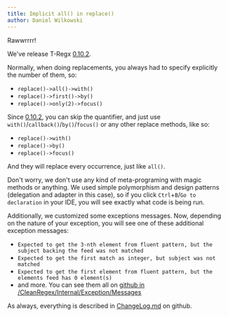 ```yaml
---
title: Implicit all() in replace()
author: Daniel Wilkowski
---
```


Rawwrrrr!

We've release T-Regx [0.10.2].

Normally, when doing replacements, you always had to specify explicitly the number of them, so:
 - `replace()->all()->with()`
 - `replace()->first()->by()`
 - `replace()->only(2)->focus()`

Since [0.10.2], you can skip the quantifier, and just use `with()`/`callback()`/`by()`/`focus()` or
any other replace methods, like so:
 - `replace()->with()`
 - `replace()->by()`
 - `replace()->focus()`

And they will replace every occurrence, just like `all()`.

Don't worry, we don't use any kind of meta-programing with magic methods or anything. We used simple
polymorphism and design patterns (delegation and adapter in this case), so if you 
click `Ctrl`+`B`/`Go to declaration` in your IDE, you will see exactly what code is being run.

Additionally, we customized some exceptions messages. Now, depending on the nature of your exception, 
you will see one of these additional exception messages:
 - `Expected to get the 3-nth element from fluent pattern, but the subject backing the feed was not matched`
 - `Expected to get the first match as integer, but subject was not matched`
 - `Expected to get the first element from fluent pattern, but the elements feed has 0 element(s)`
 - and more. You can see them all on [github in /CleanRegex/Internal/Exception/Messages](https://github.com/T-Regx/T-Regx/tree/master/src/CleanRegex/Internal/Exception/Messages)
 
As always, everything is described in [ChangeLog.md] on github.

[ChangeLog.md]: https://github.com/T-Regx/T-Regx/blob/develop/ChangeLog.md
[`array_filter`]: https://www.php.net/manual/en/function.array-filter.php
[`Detail`]: /docs/match
[`preg_match()`]: https://www.php.net/manual/en/function.preg-match.php
[`preg_match_all()`]: https://www.php.net/manual/en/function.preg-match-all.php
[0.10.2]: https://github.com/T-Regx/T-Regx/releases/tag/v0.10.2
